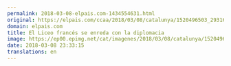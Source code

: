 ```yaml
---
permalink: 2018-03-08-elpais.com-1434554631.html
original: https://elpais.com/ccaa/2018/03/08/catalunya/1520496503_293164.html#?ref=rss&format=simple&link=link
domain: elpais.com
title: El Liceo francés se enreda con la diplomacia
image: https://ep00.epimg.net/cat/imagenes/2018/03/08/catalunya/1520496503_293164_1520497890_rrss_normal.jpg
date: 2018-03-08 23:33:15
translations: en
---
```


